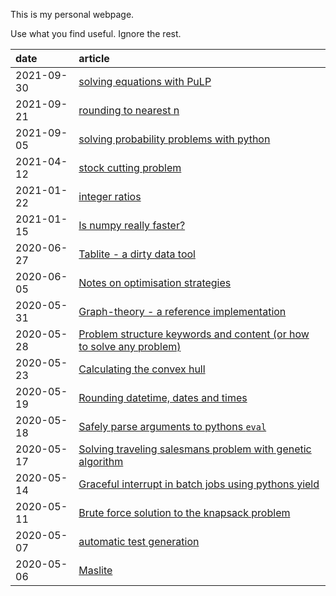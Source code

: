 
This is my personal webpage.

Use what you find useful. Ignore the rest.

|date|article|
|:---|:---|
|2021-09-30|[solving equations with PuLP](content/solving_equations_with_pulp.ipynb)|
|2021-09-21|[rounding to nearest n](content/round_to_nearest_n.ipynb)|
|2021-09-05|[solving probability problems with python](content/probabilities_with_python.ipynb)|
|2021-04-12|[stock cutting problem](content/stock_cutting.ipynb)|
|2021-01-22|[integer ratios](content/integer_ratios.ipynb)|
|2021-01-15|[Is numpy really faster?](content/is_numpy_always_faster.ipynb)|
|2020-06-27|[Tablite - a dirty data tool](content/tablite.ipynb)|
|2020-06-05|[Notes on optimisation strategies](content/notes_on_optimization_strategies.ipynb)|
|2020-05-31|[Graph-theory - a reference implementation](content/graph-theory.ipynb)|
|2020-05-28|[Problem structure keywords and content (or how to solve any problem)](content/problem_structure_keyword_contents.ipynb)|
|2020-05-23|[Calculating the convex hull](content/convex_hull.ipynb)|
|2020-05-19|[Rounding datetime, dates and times](content/rounding_date_and_times.ipynb)|
|2020-05-18|[Safely parse arguments to pythons <code>eval</code>](content/safe_eval.ipynb)|
|2020-05-17|[Solving traveling salesmans problem with genetic algorithm](content/tsp_w_ga.ipynb)|
|2020-05-14|[Graceful interrupt in batch jobs using pythons yield](content/graceful_interrupt_using_yield.ipynb)|
|2020-05-11|[Brute force solution to the knapsack problem](content/brute_force_knapsack.ipynb)|
|2020-05-07|[automatic test generation](content/automatic_test_generation.ipynb)|
|2020-05-06|[Maslite](content/maslite.ipynb)|


